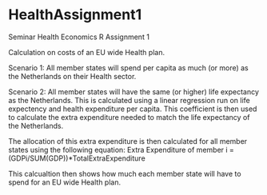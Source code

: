 # HealthAssignment1
Seminar Health Economics R Assignment 1

Calculation on costs of an EU wide Health plan.

Scenario 1:
All member states will spend per capita as much (or more) as the Netherlands on their Health sector.

Scenario 2:
All member states will have the same (or higher) life expectancy as the Netherlands. 
This is calculated using a linear regression run on life expectency and health expenditure per capita. 
This coefficient is then used to calculate the extra expenditure needed to match the life expectancy of the Netherlands.


The allocation of this extra expenditure is then calculated for all member states using the following equation:
Extra Expenditure of member i = (GDPi/SUM(GDP))*TotalExtraExpenditure

This calcualtion then shows how much each member state will have to spend for an EU wide Health plan.


